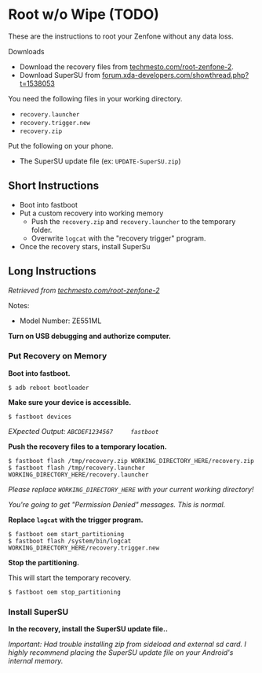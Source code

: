 # Root w/o Wipe (TODO)

These are the instructions to root your Zenfone without any data loss.

Downloads
* Download the recovery files from [techmesto.com/root-zenfone-2](https://www.techmesto.com/root-zenfone-2/).
* Download SuperSU from [forum.xda-developers.com/showthread.php?t=1538053](http://forum.xda-developers.com/showthread.php?t=1538053)

You need the following files in your working directory.
* `recovery.launcher`
* `recovery.trigger.new`
* `recovery.zip`

Put the following on your phone.
* The SuperSU update file (ex: `UPDATE-SuperSU.zip`)

## Short Instructions

* Boot into fastboot
* Put a custom recovery into working memory
  * Push the `recovery.zip` and `recovery.launcher` to the temporary folder.
  * Overwrite `logcat` with the "recovery trigger" program.
* Once the recovery stars, install SuperSu

## Long Instructions

*Retrieved from [techmesto.com/root-zenfone-2](https://www.techmesto.com/root-zenfone-2/)*

Notes:
 * Model Number: ZE551ML

**Turn on USB debugging and authorize computer.**

### Put Recovery on Memory

**Boot into fastboot.**
```
$ adb reboot bootloader
```

**Make sure your device is accessible.**
```
$ fastboot devices
```
*EXpected Output: `ABCDEF1234567     fastboot`*

**Push the recovery files to a temporary location.**
```
$ fastboot flash /tmp/recovery.zip WORKING_DIRECTORY_HERE/recovery.zip
$ fastboot flash /tmp/recovery.launcher WORKING_DIRECTORY_HERE/recovery.launcher
```
*Please replace `WORKING_DIRECTORY_HERE` with your current working directory!*

*You're going to get "Permission Denied" messages. This is normal.*

**Replace `logcat` with the trigger program.**
```
$ fastboot oem start_partitioning
$ fastboot flash /system/bin/logcat WORKING_DIRECTORY_HERE/recovery.trigger.new
```

**Stop the partitioning.**

This will start the temporary recovery.
```
$ fastboot oem stop_partitioning
```

### Install SuperSU

**In the recovery, install the SuperSU update file..**

*Important: Had trouble installing zip from sideload and external sd card. I highly recommend placing the SuperSU update file on your Android's internal memory.*
